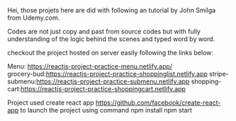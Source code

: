 Hei, those projets here are did with following an tutorial by John Smilga from Udemy.com.

Codes are not just copy and past from source codes but with fully understanding of the logic behind the scenes and typed word by word.

checkout the project hosted on server easily following the links below:

Menu: https://reactjs-project-practice-menu.netlify.app/<br>
grocery-bud:https://reactjs-project-practice-shoppinglist.netlify.app
stripe-submenu:https://reactjs-project-practice-submenu.netlify.app
shopping-cart:https://reactjs-project-practice-shoppingcart.netlify.app

Project used create react app https://github.com/facebook/create-react-app
to launch the project using command 
npm install 
npm start 

